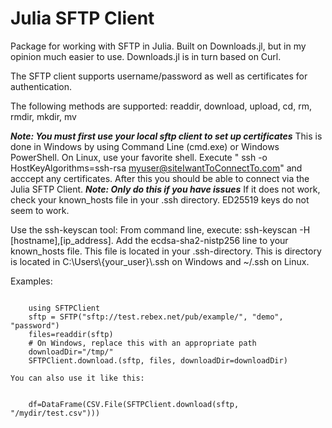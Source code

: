 # Julia SFTP Client 
Package for working with SFTP in Julia. Built on Downloads.jl, but in my opinion much easier to use. Downloads.jl is in turn based on Curl. 

The SFTP client supports username/password as well as certificates for authentication. 

The following methods are supported: readdir, download, upload, cd, rm, rmdir, mkdir, mv

___Note: You must first use your local sftp client to set up certificates___
This is done in Windows by using Command Line (cmd.exe) or Windows PowerShell. On Linux, use your favorite shell. 
Execute " ssh -o HostKeyAlgorithms=ssh-rsa myuser@siteIwantToConnectTo.com" and acccept any certificates. After this you should be able to connect via the Julia SFTP Client. 
___Note: Only do this if you have issues___
If it does not work, check your known_hosts file in your .ssh directory. ED25519 keys do not seem to work.

Use the ssh-keyscan tool: From command line, execute: ssh-keyscan -H [hostname],[ip_address]. Add the ecdsa-sha2-nistp256 line to your known_hosts file. This file is located in your .ssh-directory. This is directory is located in C:\Users\\{your_user}\\.ssh on Windows and ~/.ssh on Linux.

Examples:
```

    using SFTPClient
    sftp = SFTP("sftp://test.rebex.net/pub/example/", "demo", "password")
    files=readdir(sftp)
    # On Windows, replace this with an appropriate path
    downloadDir="/tmp/"
    SFTPClient.download.(sftp, files, downloadDir=downloadDir)

```
    You can also use it like this:
```
    
    df=DataFrame(CSV.File(SFTPClient.download(sftp, "/mydir/test.csv")))

```
